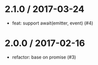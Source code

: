 
2.1.0 / 2017-03-24
==================

  * feat: support await(emitter, event) (#4)

2.0.0 / 2017-02-16
==================

  * refactor: base on promise (#3)
